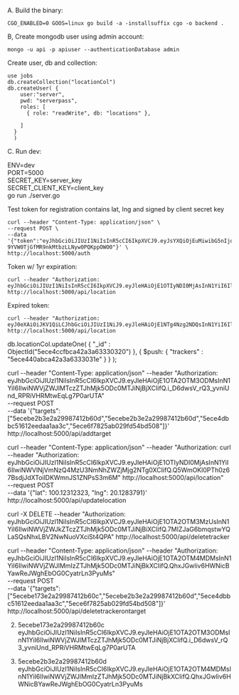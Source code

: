 A. Build the binary:

`CGO_ENABLED=0 GOOS=linux go build -a -installsuffix cgo -o backend .`

B, Create mongodb user using admin account:

`mongo -u api -p apiuser --authenticationDatabase admin`

Create user, db and collection:

```
use jobs
db.createCollection("locationCol")
db.createUser( {
	user:"server",
	pwd: "serverpass",
	roles: [
	  { role: "readWrite", db: "locations" },

	]
  }
  )
```

C. Run dev:

ENV=dev \
PORT=5000 \
SECRET_KEY=server_key \
SECRET_CLIENT_KEY=client_key \
go run ./server.go

Test token for registration contains lat, lng and signed by client secret key

    curl --header "Content-Type: application/json" \
    --request POST \
    --data '{"token":"eyJhbGciOiJIUzI1NiIsInR5cCI6IkpXVCJ9.eyJsYXQiOjEuMiwibG5nIjoxLjN9.5_tEKxoz9-9YVW0TjGfMR9nkMtbzLLNyw0PQKppOWO0"}' \
    http://localhost:5000/auth

Token w/ 1yr expiration:

    curl --header "Authorization: eyJhbGciOiJIUzI1NiIsInR5cCI6IkpXVCJ9.eyJleHAiOjE1OTIyNDI0MjAsInN1YiI6IlwiNWVlNjVmNzQ4MzU3NmNhZWZjMjg2NTg0XCIifQ.Q5WmOKl0PTh0z67BsdjJdXToilDKWmnJS1ZNPsS3m6M" http://localhost:5000/api/location

Expired token:

    curl --header "Authorization: eyJ0eXAiOiJKV1QiLCJhbGciOiJIUzI1NiJ9.eyJleHAiOjE1NTg4Nzg2NDQsInN1YiI6IlwiNWVjZTQ0MGFiY2E0MmEzYTYzMzMwMzFlXCIiLCJqdGkiOiIxMjVkZDY1MC1lMmM1LTRhYTAtYWZlNS0xYzkwNDk5M2YyYzYiLCJpYXQiOjE1OTA1ODc3NTh9.np4cqXAzhXWFXssUOb6gmtlP1qofWYr8kmFqJDDYTxE" http://localhost:5000/api/location

db.locationCol.updateOne(
{ "\_id" : ObjectId("5ece4ccfbca42a3a63330320") },
{ \$push: { "trackers" : "5ece440abca42a3a6333031e" } }
);

curl --header "Content-Type: application/json" --header "Authorization: eyJhbGciOiJIUzI1NiIsInR5cCI6IkpXVCJ9.eyJleHAiOjE1OTA2OTM3ODMsInN1YiI6IlwiNWVjZWJlMTczZTJhMjk5ODc0MTJiNjBjXCIifQ.i_D6dwsV_rQ3_yvniUnd_RPRiVHRMtwEqLg7P0arUTA" \
--request POST \
--data '{"targets": ["5ecebe2b3e2a29987412b60d","5ecebe2b3e2a29987412b60d","5ece4dbbc51612eedaa1aa3c","5ece6f7825ab029fd54bd508"]}' \
 http://localhost:5000/api/addtarget

curl --header "Content-Type: application/json" --header "Authorization: curl --header "Authorization: eyJhbGciOiJIUzI1NiIsInR5cCI6IkpXVCJ9.eyJleHAiOjE1OTIyNDI0MjAsInN1YiI6IlwiNWVlNjVmNzQ4MzU3NmNhZWZjMjg2NTg0XCIifQ.Q5WmOKl0PTh0z67BsdjJdXToilDKWmnJS1ZNPsS3m6M" http://localhost:5000/api/location" \
 --request POST \
 --data '{"lat": 100.12312323, "lng": 20.1283791}' \
http://localhost:5000/api/updatelocation

curl -X DELETE --header "Authorization: eyJhbGciOiJIUzI1NiIsInR5cCI6IkpXVCJ9.eyJleHAiOjE1OTA2OTM3MzUsInN1YiI6IlwiNWVjZWJkZTczZTJhMjk5ODc0MTJiNjBiXCIifQ.7MIZJaG6bmqstwYQLaSQsNhxLBV2NwNuoVXciSt4QPA" http://localhost:5000/api/deletetracker

curl --header "Content-Type: application/json" --header "Authorization: eyJhbGciOiJIUzI1NiIsInR5cCI6IkpXVCJ9.eyJleHAiOjE1OTA2OTM4MDMsInN1YiI6IlwiNWVjZWJlMmIzZTJhMjk5ODc0MTJiNjBkXCIifQ.QhxJGwliv6HWNicBYawReJWghEbOG0CyatrLn3PyuMs" \
--request POST \
--data '{"targets": ["5ecebe173e2a29987412b60c","5ecebe2b3e2a29987412b60d","5ece4dbbc51612eedaa1aa3c","5ece6f7825ab029fd54bd508"]}' \
 http://localhost:5000/api/deletetrackerontarget

2. 5ecebe173e2a29987412b60c
   eyJhbGciOiJIUzI1NiIsInR5cCI6IkpXVCJ9.eyJleHAiOjE1OTA2OTM3ODMsInN1YiI6IlwiNWVjZWJlMTczZTJhMjk5ODc0MTJiNjBjXCIifQ.i_D6dwsV_rQ3_yvniUnd_RPRiVHRMtwEqLg7P0arUTA

3. 5ecebe2b3e2a29987412b60d
   eyJhbGciOiJIUzI1NiIsInR5cCI6IkpXVCJ9.eyJleHAiOjE1OTA2OTM4MDMsInN1YiI6IlwiNWVjZWJlMmIzZTJhMjk5ODc0MTJiNjBkXCIifQ.QhxJGwliv6HWNicBYawReJWghEbOG0CyatrLn3PyuMs
